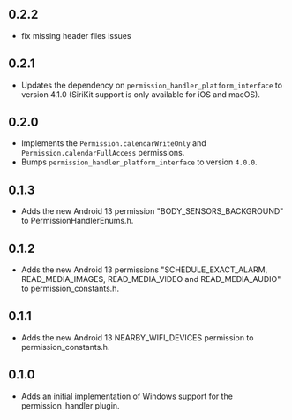 ## 0.2.2

- fix missing header files issues

## 0.2.1

* Updates the dependency on `permission_handler_platform_interface` to version 4.1.0 (SiriKit support is only available for iOS and macOS).

## 0.2.0

* Implements the `Permission.calendarWriteOnly` and `Permission.calendarFullAccess` permissions.
* Bumps `permission_handler_platform_interface` to version `4.0.0`.

## 0.1.3

* Adds the new Android 13 permission "BODY_SENSORS_BACKGROUND" to PermissionHandlerEnums.h.

## 0.1.2

* Adds the new Android 13 permissions "SCHEDULE_EXACT_ALARM, READ_MEDIA_IMAGES, READ_MEDIA_VIDEO and READ_MEDIA_AUDIO" to permission_constants.h.

## 0.1.1

* Adds the new Android 13 NEARBY_WIFI_DEVICES permission to permission_constants.h.

## 0.1.0

* Adds an initial implementation of Windows support for the permission_handler plugin.
